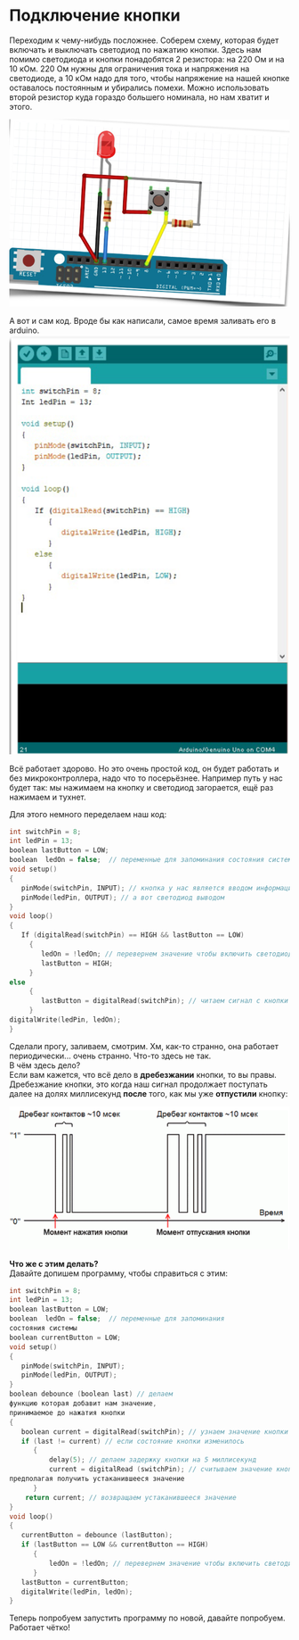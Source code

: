 # Подключение кнопки

Переходим к чему-нибудь посложнее. Соберем схему, которая будет включать и
выключать светодиод по нажатию кнопки. Здесь нам помимо светодиода и кнопки
понадобятся 2 резистора: на 220 Ом и на 10 кОм. 220 Ом нужны для ограничения тока и
напряжения на светодиоде, а 10 кОм надо для того, чтобы напряжение на нашей кнопке
оставалось постоянным и убирались помехи. Можно использовать второй резистор куда
гораздо большего номинала, но нам хватит и этого.

![alt text](imgs/image.png)

А вот и сам код. Вроде бы как написали, самое время заливать его в arduino.
![alt text](<imgs/image copy.png>)

Всё работает здорово. Но это очень простой код, он будет работать и без
микроконтроллера, надо что то посерьёзнее. Например путь у нас будет так: мы нажимаем
на кнопку и светодиод загорается, ещё раз нажимаем и тухнет.

Для этого немного переделаем наш код:

```C
int switchPin = 8;
int ledPin = 13;
boolean lastButton = LOW;
boolean  ledOn = false;  // переменные для запоминания состояния системы
void setup()
{
   pinMode(switchPin, INPUT); // кнопка у нас является вводом информации, не так ли?
   pinMode(ledPin, OUTPUT); // а вот светодиод выводом
}
void loop()
{
   If (digitalRead(switchPin) == HIGH && lastButton == LOW)
     {
        ledOn = !ledOn; // перевернем значение чтобы включить светодиод
        lastButton = HIGH;
     }
else
     {
        lastButton = digitalRead(switchPin); // читаем сигнал с кнопки
     }
digitalWrite(ledPin, ledOn);
}
```

Сделали прогу, заливаем, смотрим. Хм, как-то странно, она работает периодически... очень странно. Что-то здесь не так.  
В чём здесь дело?  
Если вам кажется, что всё дело в **дребезжании** кнопки, то вы правы. Дребезжание кнопки, это когда наш сигнал продолжает поступать далее на долях миллисекунд **после** того, как мы уже **отпустили** кнопку:

![alt text](<imgs/image copy 2.png>)

**Что же с этим делать?**  
Давайте допишем программу, чтобы справиться с этим:

```C++
int switchPin = 8;
int ledPin = 13;
boolean lastButton = LOW;
boolean  ledOn = false;  // переменные для запоминания
состояния системы
boolean currentButton = LOW;
void setup()
{
   pinMode(switchPin, INPUT);
   pinMode(ledPin, OUTPUT);
}
boolean debounce (boolean last) // делаем
функцию которая добавит нам значение,
принимаемое до нажатия кнопки
{
   boolean current = digitalRead(switchPin); // узнаем значение кнопки сейчаc
   if (last != current) // если состояние кнопки изменилось
      {
          delay(5); // делаем задержку кнопки на 5 миллисекунд
          current = digitalRead (switchPin); // считываем значение кнопки по новой,
предполагая получить устаканившееся значение
      }
    return current; // возвращаем устаканившееся значение
}
void loop()
{
   currentButton = debounce (lastButton);
   if (lastButton == LOW && currentButton == HIGH)
      {
          ledOn = !ledOn; // перевернем значение чтобы включить светодиод
      }
   lastButton = currentButton;
   digitalWrite(ledPin, ledOn);
}
```

Теперь попробуем запустить программу по новой, давайте попробуем.  
Работает чётко!
